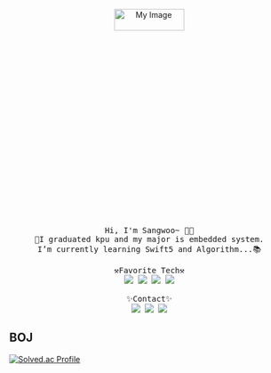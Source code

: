 <p align="center">
  <img src="https://user-images.githubusercontent.com/56511253/94282022-51226600-ff8a-11ea-97ba-857312a15da4.jpeg" alt="My Image" width="50%" height ="10%"><br>
  <samp>
    Hi, I'm Sangwoo~ 👋🏻 <br>
    🤨I graduated kpu and my major is embedded system.<br>
    I’m currently learning Swift5 and Algorithm...📚<br><br>
    ⚒️Favorite Tech⚒️<br>
    <img src="https://img.shields.io/badge/Python-3766AB?style=flat-square&logo=Python&logoColor=white"/> <img src="https://img.shields.io/badge/Swift-FA7343?style=flat-square&logo=Swift&logoColor=white"/> <img src="https://img.shields.io/badge/Java-007396?style=flat-square&logo=Java&logoColor=white"/> <img src="https://img.shields.io/badge/C-A8B9CC?style=flat-square&logo=C&logoColor=white"/>  <br><br>
    ✨Contact✨ <br>
   <a href="https://www.notion.so/868d4a49362d43b0ba28c09cfc611981" target="_blank"><img src="https://img.shields.io/badge/Portfolio-000000?style=flat-square&logo=Notion&logoColor=white"/></a>
   <a href="tjrtkddnaos@naver.com" target="_blank"><img src="https://img.shields.io/badge/Mail-03C75A?style=flat-square&logo=Naver&logoColor=white"/></a>
   <a href="https://tjrtkddnaos.tistory.com/" target="_blank"><img src="https://img.shields.io/badge/Tistory-623CE4?style=flat-square&logo=TV-Time&logoColor=white"/></a>
  </samp>
</p>

## BOJ
[![Solved.ac Profile](http://mazassumnida.wtf/api/generate_badge?boj=tjrtkddnaos)](https://solved.ac/tjrtkddnaos/)
